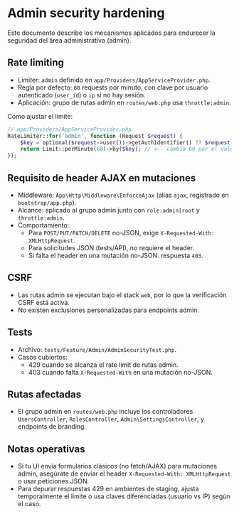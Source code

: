 # Admin security hardening

Este documento describe los mecanismos aplicados para endurecer la seguridad del área administrativa (admin).

## Rate limiting
- Limiter: `admin` definido en `app/Providers/AppServiceProvider.php`.
- Regla por defecto: `60` requests por minuto, con clave por usuario autenticado (`user_id`) o `ip` si no hay sesión.
- Aplicación: grupo de rutas admin en `routes/web.php` usa `throttle:admin`.

Cómo ajustar el límite:
```php
// app/Providers/AppServiceProvider.php
RateLimiter::for('admin', function (Request $request) {
    $key = optional($request->user())->getAuthIdentifier() ?? $request->ip();
    return Limit::perMinute(60)->by($key); // <-- cambia 60 por el valor deseado
});
```

## Requisito de header AJAX en mutaciones
- Middleware: `App\Http\Middleware\EnforceAjax` (alias `ajax`, registrado en `bootstrap/app.php`).
- Alcance: aplicado al grupo admin junto con `role:admin|root` y `throttle:admin`.
- Comportamiento:
  - Para `POST/PUT/PATCH/DELETE` no-JSON, exige `X-Requested-With: XMLHttpRequest`.
  - Para solicitudes JSON (tests/API), no requiere el header.
  - Si falta el header en una mutación no-JSON: respuesta `403`.

## CSRF
- Las rutas admin se ejecutan bajo el stack `web`, por lo que la verificación CSRF está activa.
- No existen exclusiones personalizadas para endpoints admin.

## Tests
- Archivo: `tests/Feature/Admin/AdminSecurityTest.php`.
- Casos cubiertos:
  - 429 cuando se alcanza el rate limit de rutas admin.
  - 403 cuando falta `X-Requested-With` en una mutación no-JSON.

## Rutas afectadas
- El grupo admin en `routes/web.php` incluye los controladores `UsersController`, `RolesController`, `Admin\SettingsController`, y endpoints de branding.

## Notas operativas
- Si tu UI envía formularios clásicos (no fetch/AJAX) para mutaciones admin, asegúrate de enviar el header `X-Requested-With: XMLHttpRequest` o usar peticiones JSON.
- Para depurar respuestas 429 en ambientes de staging, ajusta temporalmente el límite o usa claves diferenciadas (usuario vs IP) según el caso.
